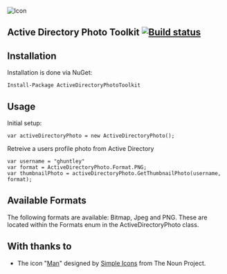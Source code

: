 ![Icon](https://i.imgur.com/MJITwBP.png)
## Active Directory Photo Toolkit [![Build status](https://ci.appveyor.com/api/projects/status/k0v9fhu227g2cgel/branch/master?svg=true)](https://ci.appveyor.com/project/ghuntley/active-directory-photo-toolkit/branch/master)


## Installation

Installation is done via NuGet:

    Install-Package ActiveDirectoryPhotoToolkit

## Usage

Initial setup:

    var activeDirectoryPhoto = new ActiveDirectoryPhoto();

Retreive a users profile photo from Active Directory

    var username = "ghuntley"
    var format = ActiveDirectoryPhoto.Format.PNG;
    var thumbnailPhoto = activeDirectoryPhoto.GetThumbnailPhoto(username, format);
    
## Available Formats

The following formats are available: Bitmap, Jpeg and PNG.  These are located within the Formats enum in the ActiveDirectoryPhoto class.

## With thanks to
* The icon "<a href="http://thenounproject.com/term/man/32098/" target="_blank">Man</a>" designed by <a href="http://thenounproject.com/SimpleIcons" target="_blank">Simple Icons</a> from The Noun Project.
